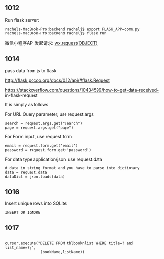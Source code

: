 ## 1012


Run flask server:

```
rachels-MacBook-Pro:backend rachelj$ export FLASK_APP=comm.py
rachels-MacBook-Pro:backend rachelj$ flask run
```

微信小程序API 发起请求: [wx.request(OBJECT)](https://www.w3cschool.cn/weixinapp/weixinapp-network-request.html)

## 1014

pass data from js to flask

http://flask.pocoo.org/docs/0.12/api/#flask.Request

https://stackoverflow.com/questions/10434599/how-to-get-data-received-in-flask-request


It is simply as follows

For URL Query parameter, use request.args

```
search = request.args.get("search")
page = request.args.get("page")
```

For Form input, use request.form

```
email = request.form.get('email')
password = request.form.get('password')
```

For data type application/json, use request.data

```
# data in string format and you have to parse into dictionary
data = request.data
dataDict = json.loads(data)
```

## 1016

Insert unique rows into SQLite:

```
INSERT OR IGNORE
```

## 1017

```

cursor.execute("DELETE FROM tblbooknlist WHERE title=? and list_name=?;",
                (bookName,listName))
```
